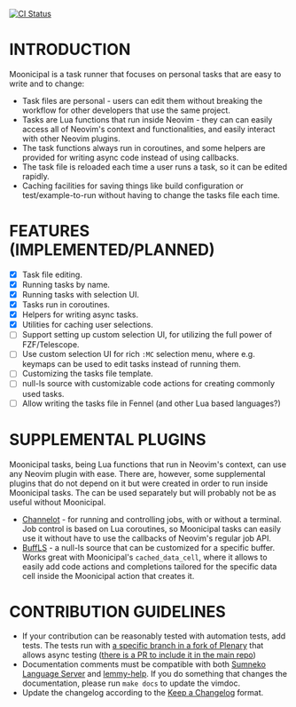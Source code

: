 [![CI Status](https://github.com/idanarye/nvim-moonicipal/workflows/CI/badge.svg)](https://github.com/idanarye/nvim-moonicipal/actions)

INTRODUCTION
============

Moonicipal is a task runner that focuses on personal tasks that are easy to
write and to change:

* Task files are personal - users can edit them without breaking the workflow for other developers that use the same project.
* Tasks are Lua functions that run inside Neovim - they can can easily access all of Neovim's context and functionalities, and easily interact with other Neovim plugins.
* The task functions always run in coroutines, and some helpers are provided for writing async code instead of using callbacks.
* The task file is reloaded each time a user runs a task, so it can be edited rapidly.
* Caching facilities for saving things like build configuration or test/example-to-run without having to change the tasks file each time.

FEATURES (IMPLEMENTED/PLANNED)
==============================

* [x] Task file editing.
* [x] Running tasks by name.
* [x] Running tasks with selection UI.
* [x] Tasks run in coroutines.
* [x] Helpers for writing async tasks.
* [x] Utilities for caching user selections.
* [ ] Support setting up custom selection UI, for utilizing the full power of FZF/Telescope.
* [ ] Use custom selection UI for rich `:MC` selection menu, where e.g. keymaps can be used to edit tasks instead of running them.
* [ ] Customizing the tasks file template.
* [ ] null-ls source with customizable code actions for creating commonly used tasks.
* [ ] Allow writing the tasks file in Fennel (and other Lua based languages?)

SUPPLEMENTAL PLUGINS
====================

Moonicipal tasks, being Lua functions that run in Neovim's context, can use any Neovim plugin with ease. There are, however, some supplemental plugins that do not depend on it but were created in order to run inside Moonicipal tasks. The can be used separately but will probably not be as useful without Moonicipal.

* [Channelot](https://github.com/idanarye/nvim-channelot) - for running and controlling jobs, with or without a terminal. Job control is based on Lua coroutines, so Moonicipal tasks can easily use it without have to use the callbacks of Neovim's regular job API.
* [BuffLS](https://github.com/idanarye/nvim-buffls) - a null-ls source that can be customized for a specific buffer. Works great with Moonicipal's `cached_data_cell`, where it allows to easily add code actions and completions tailored for the specific data cell inside the Moonicipal action that creates it.

CONTRIBUTION GUIDELINES
=======================

* If your contribution can be reasonably tested with automation tests, add tests. The tests run with [a specific branch in a fork of Plenary](https://github.com/idanarye/plenary.nvim/tree/async-testing) that allows async testing ([there is a PR to include it in the main repo](https://github.com/nvim-lua/plenary.nvim/pull/426))
* Documentation comments must be compatible with both [Sumneko Language Server](https://github.com/sumneko/lua-language-server/wiki/Annotations) and [lemmy-help](https://github.com/numToStr/lemmy-help/blob/master/emmylua.md). If you do something that changes the documentation, please run `make docs` to update the vimdoc.
* Update the changelog according to the [Keep a Changelog](http://keepachangelog.com/en/1.0.0/) format.

